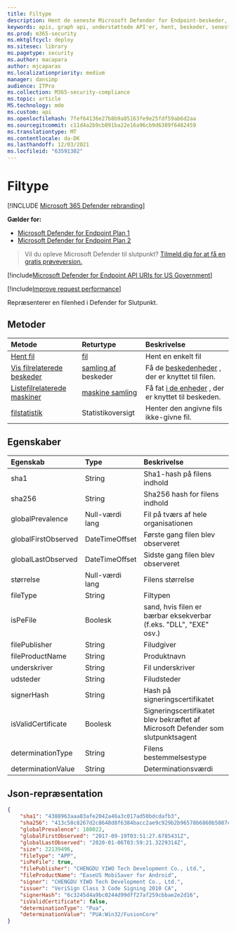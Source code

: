 ```yaml
---
title: Filtype
description: Hent de seneste Microsoft Defender for Endpoint-beskeder, der er relateret til filer.
keywords: apis, graph api, understøttede API'er, hent, beskeder, seneste
ms.prod: m365-security
ms.mktglfcycl: deploy
ms.sitesec: library
ms.pagetype: security
ms.author: macapara
author: mjcaparas
ms.localizationpriority: medium
manager: dansimp
audience: ITPro
ms.collection: M365-security-compliance
ms.topic: article
MS.technology: mde
ms.custom: api
ms.openlocfilehash: 7fef64136e27b8b9a85163fe9e25fdf59ab6d2aa
ms.sourcegitcommit: c11d4a2b9cb891ba22e16a96cb9d6389f6482459
ms.translationtype: MT
ms.contentlocale: da-DK
ms.lasthandoff: 12/03/2021
ms.locfileid: "63591302"
---
```

# <a name="file-resource-type"></a>Filtype

[!INCLUDE [Microsoft 365 Defender rebranding](../../includes/microsoft-defender.md)]


**Gælder for:** 
- [Microsoft Defender for Endpoint Plan 1](https://go.microsoft.com/fwlink/?linkid=2154037)
- [Microsoft Defender for Endpoint Plan 2](https://go.microsoft.com/fwlink/?linkid=2154037)

> Vil du opleve Microsoft Defender til slutpunkt? [Tilmeld dig for at få en gratis prøveversion.](https://signup.microsoft.com/create-account/signup?products=7f379fee-c4f9-4278-b0a1-e4c8c2fcdf7e&ru=https://aka.ms/MDEp2OpenTrial?ocid=docs-wdatp-exposedapis-abovefoldlink)

[!include[Microsoft Defender for Endpoint API URIs for US Government](../../includes/microsoft-defender-api-usgov.md)]

[!include[Improve request performance](../../includes/improve-request-performance.md)]

Repræsenterer en filenhed i Defender for Slutpunkt.

## <a name="methods"></a>Metoder

Metode|Returtype |Beskrivelse
:---|:---|:---
[Hent fil](get-file-information.md) | [fil](files.md) | Hent en enkelt fil 
[Vis filrelaterede beskeder](get-file-related-alerts.md) | [samling af](alerts.md) beskeder | Få de [beskedenheder](alerts.md) , der er knyttet til filen.
[Listefilrelaterede maskiner](get-file-related-machines.md) | [maskine samling](machine.md) | Få fat [i de enheder](machine.md) , der er knyttet til beskeden.
[filstatistik](get-file-statistics.md) | Statistikoversigt | Henter den angivne fils ikke-givne fil.


## <a name="properties"></a>Egenskaber

|Egenskab | Type | Beskrivelse |
|:---|:---|:---|
|sha1 | String | Sha1-hash på filens indhold |
|sha256 | String | Sha256 hash for filens indhold |
|globalPrevalence | Null-værdi lang | Fil på tværs af hele organisationen |
|globalFirstObserved | DateTimeOffset | Første gang filen blev observeret |
|globalLastObserved | DateTimeOffset | Sidste gang filen blev observeret |
|størrelse | Null-værdi lang | Filens størrelse |
|fileType | String | Filtypen |
|isPeFile | Boolesk  | sand, hvis filen er bærbar eksekverbar (f.eks. "DLL", "EXE" osv.) |
|filePublisher | String | Filudgiver |
|fileProductName | String | Produktnavn |
|underskriver | String | Fil underskriver |
|udsteder | String | Filudsteder |
|signerHash | String | Hash på signeringscertifikatet |
|isValidCertificate | Boolesk  | Signeringscertifikatet blev bekræftet af Microsoft Defender som slutpunktsagent |
|determinationType | String | Filens bestemmelsestype |
|determinationValue | String | Determinationsværdi |

## <a name="json-representation"></a>Json-repræsentation

```json
{
    "sha1": "4388963aaa83afe2042a46a3c017ad50bdcdafb3",
    "sha256": "413c58c8267d2c8648d8f6384bacc2ae9c929b2b96578b6860b5087cd1bd6462",
    "globalPrevalence": 180022,
    "globalFirstObserved": "2017-09-19T03:51:27.6785431Z",
    "globalLastObserved": "2020-01-06T03:59:21.3229314Z",
    "size": 22139496,
    "fileType": "APP",
    "isPeFile": true,
    "filePublisher": "CHENGDU YIWO Tech Development Co., Ltd.",
    "fileProductName": "EaseUS MobiSaver for Android",
    "signer": "CHENGDU YIWO Tech Development Co., Ltd.",
    "issuer": "VeriSign Class 3 Code Signing 2010 CA",
    "signerHash": "6c3245d4a9bc0244d99dff27af259cbbae2e2d16",
    "isValidCertificate": false,
    "determinationType": "Pua",
    "determinationValue": "PUA:Win32/FusionCore"
}
```
